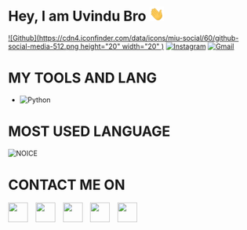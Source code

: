 # Hey, I am Uvindu Bro <img src="https://raw.githubusercontent.com/ABSphreak/ABSphreak/master/gifs/Hi.gif" width="30px">


<!-- Your badges
You can use the website to generate badges: https://shields.io/
-->

[![Github](https://cdn4.iconfinder.com/data/icons/miu-social/60/github-social-media-512.png height="20" width="20" )](https://github.com/UvinduBro)
[![Instagram](https://img.shields.io/badge/-Instagram-c13584?style=flat&labelColor=c13584&logo=instagram&logoColor=white)](https://www.instagram.com)
[![Gmail](https://img.shields.io/badge/-Gmail-c14438?style=flat&logo=Gmail&logoColor=white)](Janindu:janindumalshan9272@gmail.com)
&nbsp;

# MY TOOLS AND LANG

- ![Python](https://cdn4.iconfinder.com/data/icons/logos-and-brands/512/267_Python_logo-256.png)&nbsp;&nbsp;


# MOST USED LANGUAGE

![NOICE](https://cdn4.iconfinder.com/data/icons/logos-and-brands/512/267_Python_logo-256.png)

# CONTACT ME ON

<p align="left">
<a href="https://t.me/Uvindu_Bro" target="blank"><img align="center" src="https://cdn4.iconfinder.com/data/icons/logos-and-brands/512/335_Telegram_logo-256.png"  height="40" width="40" /></a> &nbsp;&nbsp;
<a href="https://www.instagram.com/_____.uvindu._____" target="blank"><img align="center" src="https://cdn2.iconfinder.com/data/icons/social-icons-33/128/Instagram-256.png"  height="40" width="40" /></a> &nbsp;&nbsp;
<a href="https://www.facebook.com/uvindubropage" target="blank"><img align="center" src="https://cdn3.iconfinder.com/data/icons/2018-social-media-logotypes/1000/2018_social_media_popular_app_logo_facebook-256.png" height="40" width="40" /></a> &nbsp;&nbsp;
<a href="https://www.youtube.com/channel/UCBNsVUq2MLyxDSe62ljjWdQ" target="blank"><img align="center" src="https://cdn3.iconfinder.com/data/icons/2018-social-media-logotypes/1000/2018_social_media_popular_app_logo_youtube-256.png" height="40" width="40" /></a> &nbsp;&nbsp;
<a href="https://twitter.com/UvinduBro" target="blank"><img align="center" src="https://cdn2.iconfinder.com/data/icons/social-media-2285/512/1_Twitter_colored_svg-256.png" height="40" width="40" /></a> &nbsp;&nbsp;
</p>
